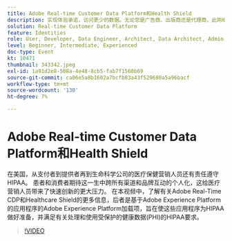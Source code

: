 ```yaml
---
title: Adobe Real-time Customer Data Platform和Health Shield
description: 实现体验承诺，访问更少的数据。无论您是广告商、出版商还是代理商，此网络研讨会都有助于解锁
solution: Real-time Customer Data Platform
feature: Identities
role: User, Developer, Data Engineer, Architect, Data Architect, Admin, Leader
level: Beginner, Intermediate, Experienced
doc-type: Event
kt: 10471
thumbnail: 343342.jpeg
exl-id: 1a91d2e8-508a-4e48-8cb5-fab7f1560b69
source-git-commit: ca06e5a8b1602a7bcfb83a43f529680a5a96bacf
workflow-type: tm+mt
source-wordcount: '130'
ht-degree: 7%

---
```


# Adobe Real-time Customer Data Platform和Health Shield

在美国，从支付者到提供者再到生命科学公司的医疗保健营销人员还有责任遵守HIPAA。 患者和消费者期待这一生中跨所有渠道和品牌互动的个人化，这给医疗营销人员带来了快速创新的更大压力。 在本视频中，了解有关Adobe Real-Time CDP和Healthcare Shield的更多信息，后者是基于Adobe Experience Platform的应用程序的Adobe Experience Platform加载项，旨在使这些应用程序为HIPAA做好准备，并满足有关处理和使用受保护的健康数据(PHI)的HIPAA要求。

>[!VIDEO](https://video.tv.adobe.com/v/343342/?quality=12&learn=on)
